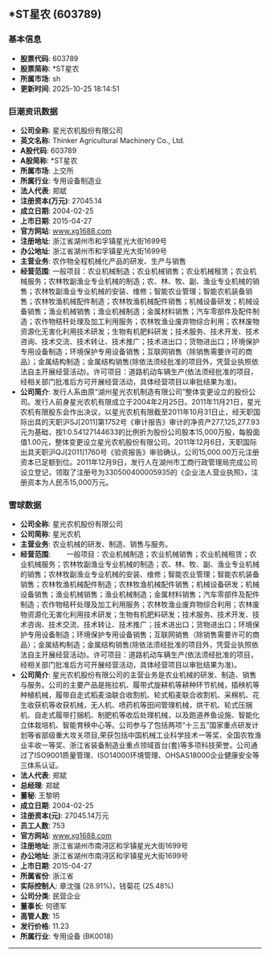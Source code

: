 ## *ST星农 (603789)

### 基本信息

- **股票代码**: 603789
- **股票简称**: *ST星农
- **所属市场**: sh
- **更新时间**: 2025-10-25 18:14:51

### 巨潮资讯数据

- **公司全称**: 星光农机股份有限公司
- **英文名称**: Thinker Agricultural Machinery Co., Ltd.
- **A股代码**: 603789
- **A股简称**: *ST星农
- **所属市场**: 上交所
- **所属行业**: 专用设备制造业
- **法人代表**: 郑斌
- **注册资本(万元)**: 27045.14
- **成立日期**: 2004-02-25
- **上市日期**: 2015-04-27
- **官方网站**: www.xg1688.com
- **注册地址**: 浙江省湖州市和孚镇星光大街1699号
- **办公地址**: 浙江省湖州市和孚镇星光大街1699号
- **主营业务**: 农作物全程机械化产品的研发、生产与销售
- **经营范围**: 一般项目：农业机械制造；农业机械销售；农业机械租赁；农业机械服务；农林牧副渔业专业机械的制造；农、林、牧、副、渔业专业机械的销售；农林牧副渔业专业机械的安装、维修；智能农业管理；智能农机装备销售；农林牧渔机械配件制造；农林牧渔机械配件销售；机械设备研发；机械设备销售；渔业机械销售；渔业机械制造；金属材料销售；汽车零部件及配件制造；农作物秸秆处理及加工利用服务；农林牧渔业废弃物综合利用；农林废物资源化无害化利用技术研发；生物有机肥料研发；技术服务、技术开发、技术咨询、技术交流、技术转让、技术推广；技术进出口；货物进出口；环境保护专用设备制造；环境保护专用设备销售；互联网销售（除销售需要许可的商品）；金属结构制造；金属结构销售(除依法须经批准的项目外，凭营业执照依法自主开展经营活动)。许可项目：道路机动车辆生产(依法须经批准的项目，经相关部门批准后方可开展经营活动，具体经营项目以审批结果为准)。
- **公司简介**: 发行人系由原“湖州星光农机制造有限公司”整体变更设立的股份公司。发行人前身星光农机有限成立于2004年2月25日。2011年11月21日，星光农机有限股东会作出决议，以星光农机有限截至2011年10月31日止，经天职国际出具的天职沪SJ[2011]第1752号《审计报告》审计的净资产277,125,277.93元为基础，按1:0.54127144633的比例折为股份公司股本15,000万股，每股面值1.00元，整体变更设立星光农机股份有限公司。2011年12月6日，天职国际出具天职沪QJ[2011]1760号《验资报告》审验确认，公司15,000.00万元注册资本已足额到位。2011年12月9日，发行人在湖州市工商行政管理局完成公司设立登记，领取了注册号为330500400005935的《企业法人营业执照》，注册资本为人民币15,000万元。

### 雪球数据

- **公司全称**: 星光农机股份有限公司
- **公司简称**: 星光农机
- **主营业务**: 农业机械的研发、制造、销售与服务。
- **经营范围**: 　　一般项目：农业机械制造；农业机械销售；农业机械租赁；农业机械服务；农林牧副渔业专业机械的制造；农、林、牧、副、渔业专业机械的销售；农林牧副渔业专业机械的安装、维修；智能农业管理；智能农机装备销售；农林牧渔机械配件制造；农林牧渔机械配件销售；机械设备研发；机械设备销售；渔业机械销售；渔业机械制造；金属材料销售；汽车零部件及配件制造；农作物秸秆处理及加工利用服务；农林牧渔业废弃物综合利用；农林废物资源化无害化利用技术研发；生物有机肥料研发；技术服务、技术开发、技术咨询、技术交流、技术转让、技术推广；技术进出口；货物进出口；环境保护专用设备制造；环境保护专用设备销售；互联网销售（除销售需要许可的商品）；金属结构制造；金属结构销售(除依法须经批准的项目外，凭营业执照依法自主开展经营活动)。许可项目：道路机动车辆生产(依法须经批准的项目，经相关部门批准后方可开展经营活动，具体经营项目以审批结果为准)。
- **公司简介**: 星光农机股份有限公司的主营业务是农业机械的研发、制造、销售与服务。公司的主要产品是拖拉机、履带式旋耕机等耕种环节机械，插秧机等种植机械，履带自走式稻麦油联合收割机、轮式稻麦联合收割机、采棉机、花生收获机等收获机械，无人机、喷药机等田间管理机械，烘干机、轮式压捆机、自走式履带打捆机、制肥机等收后处理机械，以及跑道养鱼设施、智能化立体栽培机、智能育秧中心等。公司参与了包括两项“十三五”国家重点研发计划等省部级重大攻关项目,荣获包括中国机械工业科学技术一等奖、全国农牧渔业丰收一等奖、浙江省装备制造业重点领域首台(套)等多项科技荣誉。公司通过了ISO9001质量管理、ISO14000环境管理、OHSAS18000企业健康安全等三体系认证。
- **法人代表**: 郑斌
- **总经理**: 郑斌
- **董秘**: 王黎明
- **成立日期**: 2004-02-25
- **注册资本(元)**: 27045.14万元
- **员工人数**: 753
- **官方网站**: www.xg1688.com
- **注册地址**: 浙江省湖州市南浔区和孚镇星光大街1699号
- **办公地址**: 浙江省湖州市南浔区和孚镇星光大街1699号
- **上市日期**: 2015-04-27
- **所属省份**: 浙江省
- **实际控制人**: 章沈强 (28.91%)，钱菊花 (25.48%)
- **公司分类**: 民营企业
- **董事长**: 何德军
- **高管人数**: 15
- **发行价格**: 11.23
- **所属行业**: 专用设备 (BK0018)

---